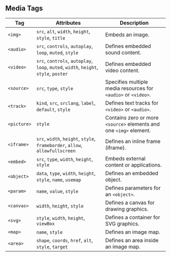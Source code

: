 ## Media Tags

| Tag           | Attributes                                                                            | Description                                                       |
|---------------|------------------------------------------------------------                           |--------------------------------------------------------------     |
| `<img>`       | `src`, `alt`, `width`, `height`, `style`, `title`                                     | Embeds an image.                                                  |
| `<audio>`     | `src`, `controls`, `autoplay`, `loop`, `muted`, `style`                               | Defines embedded sound content.                                   |
| `<video>`     | `src`, `controls`, `autoplay`, `loop`, `muted`, `width`, `height`, `style`, `poster`  | Defines embedded video content.                             |
| `<source>`    | `src`, `type`, `style`                                                                | Specifies multiple media resources for `<audio>` or `<video>`.    |
| `<track>`     | `kind`, `src`, `srclang`, `label`, `default`, `style`                                 | Defines text tracks for `<video>` or `<audio>`.                   |
| `<picture>`   | `style`                                                                               | Contains zero or more `<source>` elements and one `<img>` element.|
| `<iframe>`    | `src`, `width`, `height`, `style`, `frameborder`, `allow`, `allowfullscreen`          | Defines an inline frame (iframe).                                 |
| `<embed>`     | `src`, `type`, `width`, `height`, `style`                                             | Embeds external content or applications.                          |
| `<object>`    | `data`, `type`, `width`, `height`, `style`, `name`, `usemap`                          | Defines an embedded object.                                       |
| `<param>`     | `name`, `value`, `style`                                                              | Defines parameters for an `<object>`.                             |
| `<canvas>`    | `width`, `height`, `style`                                                            | Defines a canvas for drawing graphics.                            |
| `<svg>`       | `style`, `width`, `height`, `viewBox`                                                 | Defines a container for SVG graphics.                             |
| `<map>`       | `name`, `style`                                                                       | Defines an image map.                                             |
| `<area>`      | `shape`, `coords`, `href`, `alt`, `style`, `target`                                   | Defines an area inside an image map.                              |